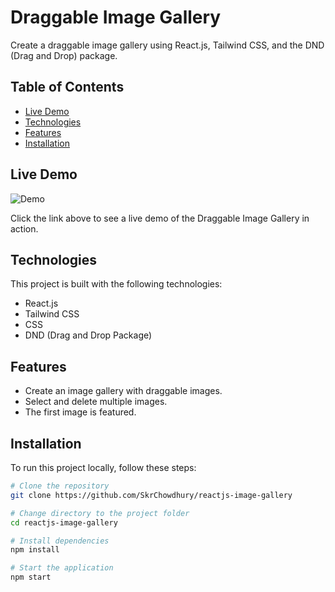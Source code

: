 # Draggable Image Gallery

Create a draggable image gallery using React.js, Tailwind CSS, and the DND (Drag and Drop) package.

## Table of Contents

- [Live Demo](#live-demo)
- [Technologies](#technologies)
- [Features](#features)
- [Installation](#installation)

## Live Demo

![Demo](https://reactjs-draggable-image-gallery.netlify.app/)

Click the link above to see a live demo of the Draggable Image Gallery in action.

## Technologies

This project is built with the following technologies:

- React.js
- Tailwind CSS
- CSS
- DND (Drag and Drop Package)

## Features

- Create an image gallery with draggable images.
- Select and delete multiple images.
- The first image is featured.

## Installation

To run this project locally, follow these steps:

```bash
# Clone the repository
git clone https://github.com/SkrChowdhury/reactjs-image-gallery

# Change directory to the project folder
cd reactjs-image-gallery

# Install dependencies
npm install

# Start the application
npm start
